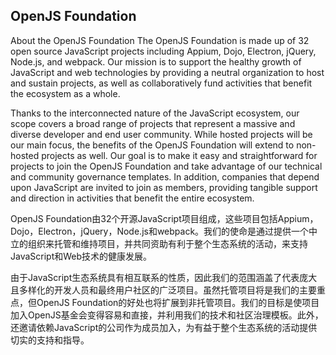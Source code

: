 ## OpenJS Foundation

About the OpenJS Foundation
The OpenJS Foundation is made up of 32 open source JavaScript projects including Appium, Dojo, Electron, jQuery, Node.js, and webpack. Our mission is to support the healthy growth of JavaScript and web technologies by providing a neutral organization to host and sustain projects, as well as collaboratively fund activities that benefit the ecosystem as a whole.

Thanks to the interconnected nature of the JavaScript ecosystem, our scope covers a broad range of projects that represent a massive and diverse developer and end user community.  While hosted projects will be our main focus, the benefits of the OpenJS Foundation will extend to non-hosted projects as well. Our goal is to make it easy and straightforward for projects to join the OpenJS Foundation and take advantage of our technical and community governance templates. In addition, companies that depend upon JavaScript are invited to join as members, providing tangible support and direction in activities that benefit the entire ecosystem.


OpenJS Foundation由32个开源JavaScript项目组成，这些项目包括Appium，Dojo，Electron，jQuery，Node.js和webpack。我们的使命是通过提供一个中立的组织来托管和维持项目，并共同资助有利于整个生态系统的活动，来支持JavaScript和Web技术的健康发展。

由于JavaScript生态系统具有相互联系的性质，因此我们的范围涵盖了代表庞大且多样化的开发人员和最终用户社区的广泛项目。虽然托管项目将是我们的主要重点，但OpenJS Foundation的好处也将扩展到非托管项目。我们的目标是使项目加入OpenJS基金会变得容易和直接，并利用我们的技术和社区治理模板。此外，还邀请依赖JavaScript的公司作为成员加入，为有益于整个生态系统的活动提供切实的支持和指导。

